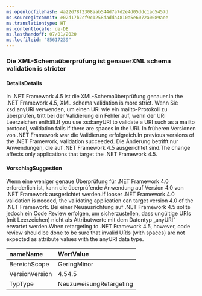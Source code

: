 ```yaml
---
ms.openlocfilehash: 4a22d78f2308aab544d7a7d2e4d05ddc1ad5457d
ms.sourcegitcommit: e02d17b2cf9c1258dadda4810a5e6072a0089aee
ms.translationtype: HT
ms.contentlocale: de-DE
ms.lasthandoff: 07/01/2020
ms.locfileid: "85617239"
---
```

### <a name="xml-schema-validation-is-stricter"></a><span data-ttu-id="624b0-101">Die XML-Schemaüberprüfung ist genauer</span><span class="sxs-lookup"><span data-stu-id="624b0-101">XML schema validation is stricter</span></span>

#### <a name="details"></a><span data-ttu-id="624b0-102">Details</span><span class="sxs-lookup"><span data-stu-id="624b0-102">Details</span></span>

<span data-ttu-id="624b0-103">In .NET Framework 4.5 ist die XML-Schemaüberprüfung genauer.</span><span class="sxs-lookup"><span data-stu-id="624b0-103">In the .NET Framework 4.5, XML schema validation is more strict.</span></span> <span data-ttu-id="624b0-104">Wenn Sie xsd:anyURI verwenden, um einen URI wie ein mailto-Protokoll zu überprüfen, tritt bei der Validierung ein Fehler auf, wenn der URI Leerzeichen enthält.</span><span class="sxs-lookup"><span data-stu-id="624b0-104">If you use xsd:anyURI to validate a URI such as a mailto protocol, validation fails if there are spaces in the URI.</span></span> <span data-ttu-id="624b0-105">In früheren Versionen von .NET Framework war die Validierung erfolgreich.</span><span class="sxs-lookup"><span data-stu-id="624b0-105">In previous versions of the .NET Framework, validation succeeded.</span></span> <span data-ttu-id="624b0-106">Die Änderung betrifft nur Anwendungen, die auf .NET Framework 4.5 ausgerichtet sind.</span><span class="sxs-lookup"><span data-stu-id="624b0-106">The change affects only applications that target the .NET Framework 4.5.</span></span>

#### <a name="suggestion"></a><span data-ttu-id="624b0-107">Vorschlag</span><span class="sxs-lookup"><span data-stu-id="624b0-107">Suggestion</span></span>

<span data-ttu-id="624b0-108">Wenn eine weniger genaue Überprüfung für .NET Framework 4.0 erforderlich ist, kann die überprüfende Anwendung auf Version 4.0 von .NET Framework ausgerichtet werden.</span><span class="sxs-lookup"><span data-stu-id="624b0-108">If looser .NET Framework 4.0 validation is needed, the validating application can target version 4.0 of the .NET Framework.</span></span> <span data-ttu-id="624b0-109">Bei einer Neuausrichtung auf .NET Framework 4.5 sollte jedoch ein Code Review erfolgen, um sicherzustellen, dass ungültige URIs (mit Leerzeichen) nicht als Attributwerte mit dem Datentyp „anyURI“ erwartet werden.</span><span class="sxs-lookup"><span data-stu-id="624b0-109">When retargeting to .NET Framework 4.5, however, code review should be done to be sure that invalid URIs (with spaces) are not expected as attribute values with the anyURI data type.</span></span>

| <span data-ttu-id="624b0-110">name</span><span class="sxs-lookup"><span data-stu-id="624b0-110">Name</span></span>    | <span data-ttu-id="624b0-111">Wert</span><span class="sxs-lookup"><span data-stu-id="624b0-111">Value</span></span>       |
|:--------|:------------|
| <span data-ttu-id="624b0-112">Bereich</span><span class="sxs-lookup"><span data-stu-id="624b0-112">Scope</span></span>   | <span data-ttu-id="624b0-113">Gering</span><span class="sxs-lookup"><span data-stu-id="624b0-113">Minor</span></span>       |
| <span data-ttu-id="624b0-114">Version</span><span class="sxs-lookup"><span data-stu-id="624b0-114">Version</span></span> | <span data-ttu-id="624b0-115">4.5</span><span class="sxs-lookup"><span data-stu-id="624b0-115">4.5</span></span>         |
| <span data-ttu-id="624b0-116">Typ</span><span class="sxs-lookup"><span data-stu-id="624b0-116">Type</span></span>    | <span data-ttu-id="624b0-117">Neuzuweisung</span><span class="sxs-lookup"><span data-stu-id="624b0-117">Retargeting</span></span> |
